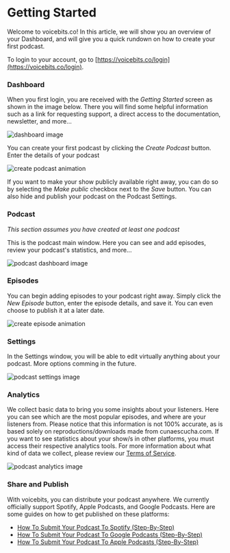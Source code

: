 # Getting Started
Welcome to voicebits.co! In this article, we will show you an overview of your Dashboard, and will give you a quick rundown on how to create your first podcast.

To login to your account, go to [https://voicebits.co/login](https://voicebits.co/login).

### Dashboard
When you first login, you are received with the *Getting Started* screen as shown in the image below. There you will find some helpful information such as a link for requesting support, a direct access to the documentation, newsletter, and more...

![dashboard image](/storage/articles/voicebits-dashboard.png)

You can create your first podcast by clicking the *Create Podcast* button. Enter the details of your podcast

![create podcast animation](/storage/articles/voicebits-create-podcast-animation.gif)

If you want to make your show publicly available right away, you can do so by selecting the *Make public* checkbox next to the *Save* button. You can also hide and publish your podcast on the Podcast Settings.

### Podcast
*This section assumes you have created at least one podcast*

This is the podcast main window. Here you can see and add episodes, review your podcast's statistics, and more...

![podcast dashboard image](/storage/articles/voicebits-podcast-main.png)

### Episodes
You can begin adding episodes to your podcast right away. Simply click the *New Episode* button, enter the episode details, and save it. You can even choose to publish it at a later date.

![create episode animation](/storage/articles/voicebits-create-episode-animation.gif)

### Settings
In the Settings window, you will be able to edit virtually anything about your podcast. More options comming in the future.

![podcast settings image](/storage/articles/voicebits-podcast-settings.png)

### Analytics
We collect basic data to bring you some insights about your listeners. Here you can see which are the most popular episodes, and where are your listeners from. Please notice that this information is not 100% accurate, as is based solely on reproductions/downloads made from cunaescucha.com. If you want to see statistics about your show/s in other platforms, you must access their respective analytics tools. For more information about what kind of data we collect, please review our [Terms of Service](/terms-of-service).

![podcast analytics image](/storage/articles/voicebits-podcast-analytics.png)

### Share and Publish
With voicebits, you can distribute your podcast anywhere. We currently officially support Spotify, Apple Podcasts, and Google Podcasts. Here are some guides on how to get published on these platforms:
- [How To Submit Your Podcast To Spotify (Step-By-Step)](#)
- [How To Submit Your Podcast To Google Podcasts (Step-By-Step)](#)
- [How To Submit Your Podcast To Apple Podcasts (Step-By-Step)](#)
